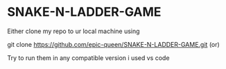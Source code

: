# SNAKE-N-LADDER-GAME

Either clone my repo to ur local machine using 

git clone https://github.com/epic-queen/SNAKE-N-LADDER-GAME.git       (or)

Try to run them in any compatible version i used vs code



